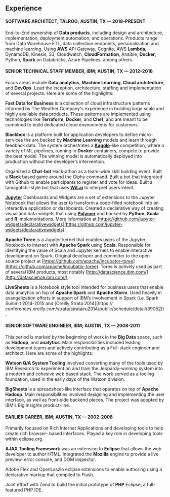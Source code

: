 ## Experience
#### SOFTWARE ARCHITECT, TALROO; AUSTIN, TX — 2018–PRESENT
End-to-End ownership of **Data products**, including design and architecture, implementation, deployment automation, and operations. Products range from Data Warehouse ETL, data collection endpoints, personalization and machine learning. Using **AWS** API Gateway, Cognito, AWS **Lambda**, DynamoDB, Kinesis, S3, Cloudwatch, **CloudFormation**, Ansible, **Docker**, Python, **Spark** on Databricks, Azure Pipelines, among others.

#### SENIOR TECHNICAL STAFF MEMBER, IBM; AUSTIN, TX — 2012–2018
Focus areas include **Data analytics**, **Machine Learning**, **Cloud architecture**, and **DevOps**. Lead the inception, architecture, staffing and implementation of several projects. Here are some of the highlights:

**Fast Data for Business** is a collection of cloud infrastructure patterns informed by The Weather Company's experience in building large scale and highly available data products. These patterns are implemented using technologies like **Terraform**, **Docker**, and **Chef**, and are meant to be combined to build dedicated cloud environments for customers.

**Blackbox** is a platform built for application developers to define micro-services the are backed by **Machine Learning** models and learn through feedback data. The system orchestrates a **[Kaggle](https://www.kaggle.com/)**-like competition, where a variety of ML pipelines, running in **Docker** containers, compete to provide the best model. The winning model is automatically deployed into production without the developer’s intervention.

Organized a **Chat-bot** Hack-athon as a team-wide skill building event. Built a **Slack** based game around the Giphy command. Built a bot that integrated with Github to enable participants to register and vote for ideas. Built a tamagotchi-style bot that uses **[Wit.ai](https://wit.ai/)** to interpret users intent.

**[Jupyter](http://jupyter.org/)** Dashboards and Widgets are a set of extensions to the Jupyter Notebook that allows the user to transform a code-filled notebook into an interactive application or dashboards. Created a declarative way of creating visual and data widgets that using **[Polymer](https://www.polymer-project.org/)** and backed by **Python**, **Scala** and **R** implementations. More information at [https://github.com/jupyter-widgets/declarativewidgets](https://github.com/jupyter-widgets/declarativewidgets).

**Apache Toree** is a Jupyter kernel that enables users of the Jupyter Notebook to interact with **Apache Spark** using **Scala**. Responsible for identifying the value of Scala and Jupyter kernels to enable interactive development on Spark. Original developer and committer to the open source project at [https://github.com/apache/incubator-toree](https://github.com/apache/incubator-toree). Toree is actively used as part of several IBM products, most notably [http://datascience.ibm.com/](http://datascience.ibm.com/).

**LiveSheets** is a Notebook style tool intended for business users that enable data analytics on top of **Apache Spark** and **Apache Storm**. Used heavily in evangelization efforts in support of IBM’s involvement in Spark (i.e. Spark Summit 2014-2015 and [Oreilly Strata 2014](https:// conferences.oreilly.com/strata/strataeu2014/public/schedule/detail/39052)).

#### SENIOR SOFTWARE ENGINEER, IBM; AUSTIN, TX — 2008-2011
This period is marked by the beginning of work in the **Big Data** space, such as **Hadoop**, and **analytics**. Main responsibilities included leading development teams and actively contributing as a Full-stack engineer and architect. Here are some of the highlights:

**Watson Q/A System Tooling** involved converting many of the tools used by IBM Research to experiment on and train the Jeopardy-winning system into a modern and cohesive web based stack. The work served as a tooling foundation, used in the early days of the Watson division.

**BigSheets** is a spreadsheet-like interface that operates on top of **Apache Hadoop**. Main responsibilities involved designing and implementing the user interface, as well as front-side backend pieces. The project was adopted by IBM’s Big Insights product-line.

#### EARLIER CAREER, IBM; AUSTIN, TX — 2002-2008
Primarily focused on Rich Internet Applications and developing tools to help create rich browser- based interfaces. Played a key role in developing tools within eclipse.org.

**AJAX Tooling Framework** was an extension to **Eclipse** that allows the web developer to author HTML. Integrated the **Mozilla** engine to provide a live preview, error console, and DOM inspector.

Adobe Flex and OpenLaszlo eclipse extensions to enable authoring using a declarative markup that compiled to Flash.

Joint effort with Zend to build the initial prototype of **PHP** Eclipse, a full-featured PHP IDE.
